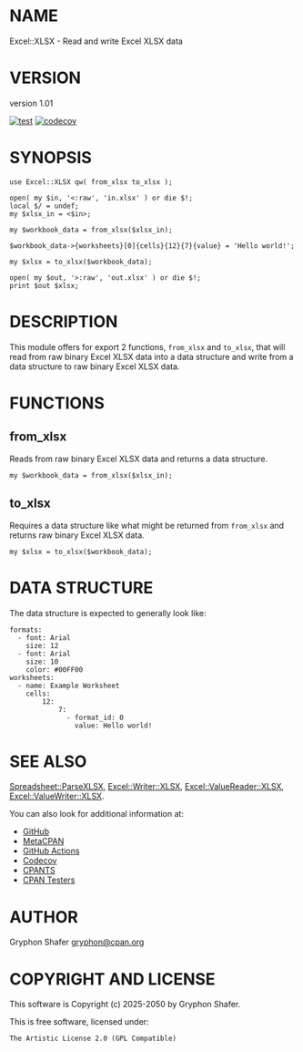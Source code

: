 # NAME

Excel::XLSX - Read and write Excel XLSX data

# VERSION

version 1.01

[![test](https://github.com/gryphonshafer/Excel-XLSX/workflows/test/badge.svg)](https://github.com/gryphonshafer/Excel-XLSX/actions?query=workflow%3Atest)
[![codecov](https://codecov.io/gh/gryphonshafer/Excel-XLSX/graph/badge.svg)](https://codecov.io/gh/gryphonshafer/Excel-XLSX)

# SYNOPSIS

    use Excel::XLSX qw( from_xlsx to_xlsx );

    open( my $in, '<:raw', 'in.xlsx' ) or die $!;
    local $/ = undef;
    my $xlsx_in = <$in>;

    my $workbook_data = from_xlsx($xlsx_in);

    $workbook_data->{worksheets}[0]{cells}{12}{7}{value} = 'Hello world!';

    my $xlsx = to_xlsx($workbook_data);

    open( my $out, '>:raw', 'out.xlsx' ) or die $!;
    print $out $xlsx;

# DESCRIPTION

This module offers for export 2 functions, `from_xlsx` and `to_xlsx`, that
will read from raw binary Excel XLSX data into a data structure
and write from a data structure to raw binary Excel XLSX data.

# FUNCTIONS

## from\_xlsx

Reads from raw binary Excel XLSX data and returns a data structure.

    my $workbook_data = from_xlsx($xlsx_in);

## to\_xlsx

Requires a data structure like what might be returned from `from_xlsx` and
returns raw binary Excel XLSX data.

    my $xlsx = to_xlsx($workbook_data);

# DATA STRUCTURE

The data structure is expected to generally look like:

    formats:
      - font: Arial
        size: 12
      - font: Arial
        size: 10
        color: #00FF00
    worksheets:
      - name: Example Worksheet
        cells:
            12:
                7:
                  - format_id: 0
                    value: Hello world!

# SEE ALSO

[Spreadsheet::ParseXLSX](https://metacpan.org/pod/Spreadsheet%3A%3AParseXLSX), [Excel::Writer::XLSX](https://metacpan.org/pod/Excel%3A%3AWriter%3A%3AXLSX), [Excel::ValueReader::XLSX](https://metacpan.org/pod/Excel%3A%3AValueReader%3A%3AXLSX),
[Excel::ValueWriter::XLSX](https://metacpan.org/pod/Excel%3A%3AValueWriter%3A%3AXLSX).

You can also look for additional information at:

- [GitHub](https://github.com/gryphonshafer/Excel-XLSX)
- [MetaCPAN](https://metacpan.org/pod/Excel::XLSX)
- [GitHub Actions](https://github.com/gryphonshafer/Excel-XLSX/actions)
- [Codecov](https://codecov.io/gh/gryphonshafer/Excel-XLSX)
- [CPANTS](http://cpants.cpanauthors.org/dist/Excel-XLSX)
- [CPAN Testers](http://www.cpantesters.org/distro/S/Excel-XLSX.html)

# AUTHOR

Gryphon Shafer <gryphon@cpan.org>

# COPYRIGHT AND LICENSE

This software is Copyright (c) 2025-2050 by Gryphon Shafer.

This is free software, licensed under:

    The Artistic License 2.0 (GPL Compatible)
